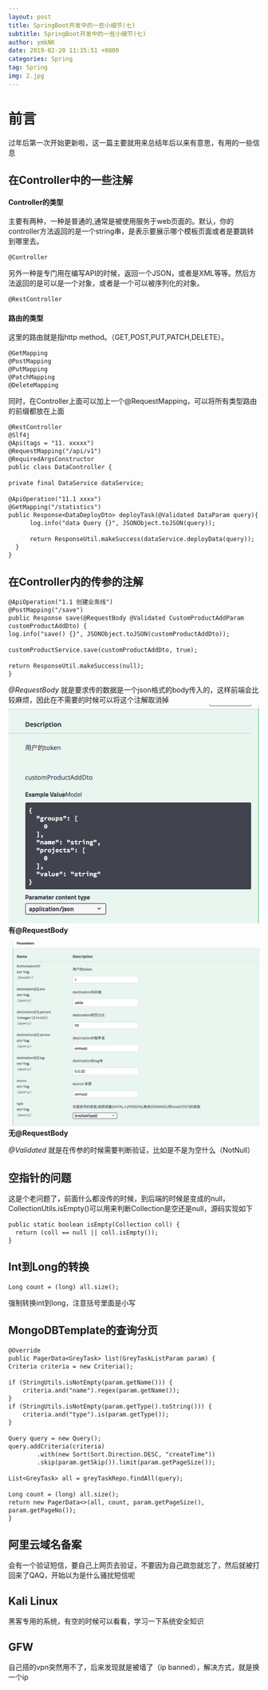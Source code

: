 ```yaml
---
layout: post
title: SpringBoot开发中的一些小细节(七)
subtitle: SpringBoot开发中的一些小细节(七)
author: ymkNK
date: 2019-02-20 11:35:51 +0800
categories: Spring
tag: Spring
img: 2.jpg
---
```


# 前言

过年后第一次开始更新啦，这一篇主要就用来总结年后以来有意思，有用的一些信息

## 在Controller中的一些注解

#### Controller的类型

主要有两种，一种是普通的,通常是被使用服务于web页面的。默认，你的controller方法返回的是一个string串，是表示要展示哪个模板页面或者是要跳转到哪里去。

    @Controller

另外一种是专门用在编写API的时候，返回一个JSON，或者是XML等等。然后方法返回的是可以是一个对象，或者是一个可以被序列化的对象。

    @RestController

#### 路由的类型

这里的路由就是指http method。（GET,POST,PUT,PATCH,DELETE）。

    @GetMapping
    @PostMapping
    @PutMapping
    @PatchMapping
    @DeleteMapping

同时，在Controller上面可以加上一个@RequestMapping，可以将所有类型路由的前缀都放在上面

    @RestController
    @Slf4j
    @Api(tags = "11. xxxxx")
    @RequestMapping("/api/v1")
    @RequiredArgsConstructor
    public class DataController {

    private final DataService dataService;

    @ApiOperation("11.1 xxxx")
    @GetMapping("/statistics")
    public Response<DataDeployDto> deployTask(@Validated DataParam query){
          log.info("data Query {}", JSONObject.toJSON(query));

          return ResponseUtil.makeSuccess(dataService.deployData(query));
      }
    }

## 在Controller内的传参的注解

    @ApiOperation("1.1 创建业务线")
    @PostMapping("/save")
    public Response save(@RequestBody @Validated CustomProductAddParam customProductAddDto) {
    log.info("save() {}", JSONObject.toJSON(customProductAddDto));

    customProductService.save(customProductAddDto, true);

    return ResponseUtil.makeSuccess(null);
    }

*@RequestBody* 就是要求传的数据是一个json格式的body传入的，这样前端会比较麻烦，因此在不需要的时候可以将这个注解取消掉  
![有@RequestBody](/assets/img/spring7/41620289.png)  
**有@RequestBody**  


![无@RequestBody](/assets/img/spring7/notRequest.png)  
**无@RequestBody**


*@Validated* 就是在传参的时候需要判断验证，比如是不是为空什么（NotNull）

## 空指针的问题
这是个老问题了，前面什么都没传的时候，到后端的时候是变成的null，CollectionUtils.isEmpty()可以用来判断Collection是空还是null，源码实现如下

    public static boolean isEmpty(Collection coll) {
      return (coll == null || coll.isEmpty());
    }

## Int到Long的转换

    Long count = (long) all.size();

强制转换int到long，注意括号里面是小写

## MongoDBTemplate的查询分页

    @Override
    public PagerData<GreyTask> list(GreyTaskListParam param) {
    Criteria criteria = new Criteria();

    if (StringUtils.isNotEmpty(param.getName())) {
        criteria.and("name").regex(param.getName());
    }
    if (StringUtils.isNotEmpty(param.getType().toString())) {
        criteria.and("type").is(param.getType());
    }

    Query query = new Query();
    query.addCriteria(criteria)
            .with(new Sort(Sort.Direction.DESC, "createTime"))
            .skip(param.getSkip()).limit(param.getPageSize());

    List<GreyTask> all = greyTaskRepo.findAll(query);

    Long count = (long) all.size();
    return new PagerData<>(all, count, param.getPageSize(), param.getPageNo());
    }

## 阿里云域名备案
会有一个验证短信，要自己上网页去验证，不要因为自己疏忽就忘了，然后就被打回来了QAQ，开始以为是什么骚扰短信呢

## Kali Linux
黑客专用的系统，有空的时候可以看看，学习一下系统安全知识

## GFW
自己搭的vpn突然用不了，后来发现就是被墙了（ip banned），解决方式，就是换一个ip
